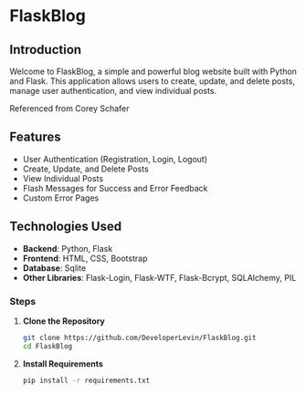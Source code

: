 # FlaskBlog

## Introduction

Welcome to FlaskBlog, a simple and powerful blog website built with Python and Flask. This application allows users to create, update, and delete posts, manage user authentication, and view individual posts.

Referenced from Corey Schafer

## Features

- User Authentication (Registration, Login, Logout)
- Create, Update, and Delete Posts
- View Individual Posts
- Flash Messages for Success and Error Feedback
- Custom Error Pages

## Technologies Used

- **Backend**: Python, Flask
- **Frontend**: HTML, CSS, Bootstrap
- **Database**: Sqlite
- **Other Libraries**: Flask-Login, Flask-WTF, Flask-Bcrypt, SQLAlchemy, PIL

### Steps

1. **Clone the Repository**

   ```sh
   git clone https://github.com/DeveloperLevin/FlaskBlog.git
   cd FlaskBlog
   ```
2. **Install Requirements**

   ```sh
   pip install -r requirements.txt
   ```

